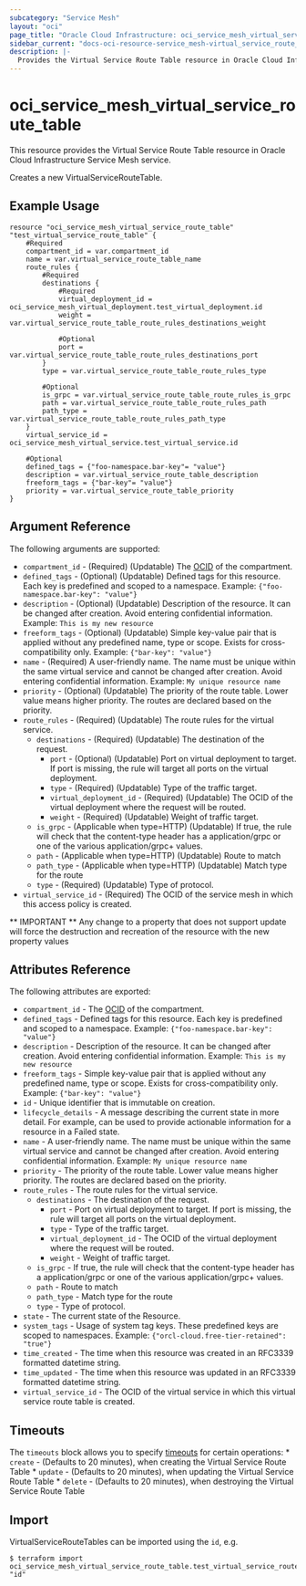 ```yaml
---
subcategory: "Service Mesh"
layout: "oci"
page_title: "Oracle Cloud Infrastructure: oci_service_mesh_virtual_service_route_table"
sidebar_current: "docs-oci-resource-service_mesh-virtual_service_route_table"
description: |-
  Provides the Virtual Service Route Table resource in Oracle Cloud Infrastructure Service Mesh service
---
```


# oci_service_mesh_virtual_service_route_table
This resource provides the Virtual Service Route Table resource in Oracle Cloud Infrastructure Service Mesh service.

Creates a new VirtualServiceRouteTable.


## Example Usage

```hcl
resource "oci_service_mesh_virtual_service_route_table" "test_virtual_service_route_table" {
	#Required
	compartment_id = var.compartment_id
	name = var.virtual_service_route_table_name
	route_rules {
		#Required
		destinations {
			#Required
			virtual_deployment_id = oci_service_mesh_virtual_deployment.test_virtual_deployment.id
			weight = var.virtual_service_route_table_route_rules_destinations_weight

			#Optional
			port = var.virtual_service_route_table_route_rules_destinations_port
		}
		type = var.virtual_service_route_table_route_rules_type

		#Optional
		is_grpc = var.virtual_service_route_table_route_rules_is_grpc
		path = var.virtual_service_route_table_route_rules_path
		path_type = var.virtual_service_route_table_route_rules_path_type
	}
	virtual_service_id = oci_service_mesh_virtual_service.test_virtual_service.id

	#Optional
	defined_tags = {"foo-namespace.bar-key"= "value"}
	description = var.virtual_service_route_table_description
	freeform_tags = {"bar-key"= "value"}
	priority = var.virtual_service_route_table_priority
}
```

## Argument Reference

The following arguments are supported:

* `compartment_id` - (Required) (Updatable) The [OCID](https://docs.cloud.oracle.com/iaas/Content/General/Concepts/identifiers.htm) of the compartment. 
* `defined_tags` - (Optional) (Updatable) Defined tags for this resource. Each key is predefined and scoped to a namespace. Example: `{"foo-namespace.bar-key": "value"}` 
* `description` - (Optional) (Updatable) Description of the resource. It can be changed after creation. Avoid entering confidential information.  Example: `This is my new resource` 
* `freeform_tags` - (Optional) (Updatable) Simple key-value pair that is applied without any predefined name, type or scope. Exists for cross-compatibility only. Example: `{"bar-key": "value"}` 
* `name` - (Required) A user-friendly name. The name must be unique within the same virtual service and cannot be changed after creation. Avoid entering confidential information.  Example: `My unique resource name` 
* `priority` - (Optional) (Updatable) The priority of the route table. Lower value means higher priority. The routes are declared based on the priority.
* `route_rules` - (Required) (Updatable) The route rules for the virtual service.
	* `destinations` - (Required) (Updatable) The destination of the request.
		* `port` - (Optional) (Updatable) Port on virtual deployment to target. If port is missing, the rule will target all ports on the virtual deployment. 
		* `type` - (Required) (Updatable) Type of the traffic target.
		* `virtual_deployment_id` - (Required) (Updatable) The OCID of the virtual deployment where the request will be routed.
		* `weight` - (Required) (Updatable) Weight of traffic target.
	* `is_grpc` - (Applicable when type=HTTP) (Updatable) If true, the rule will check that the content-type header has a application/grpc or one of the various application/grpc+ values. 
	* `path` - (Applicable when type=HTTP) (Updatable) Route to match
	* `path_type` - (Applicable when type=HTTP) (Updatable) Match type for the route
	* `type` - (Required) (Updatable) Type of protocol.
* `virtual_service_id` - (Required) The OCID of the service mesh in which this access policy is created.


** IMPORTANT **
Any change to a property that does not support update will force the destruction and recreation of the resource with the new property values

## Attributes Reference

The following attributes are exported:

* `compartment_id` - The [OCID](https://docs.cloud.oracle.com/iaas/Content/General/Concepts/identifiers.htm) of the compartment. 
* `defined_tags` - Defined tags for this resource. Each key is predefined and scoped to a namespace. Example: `{"foo-namespace.bar-key": "value"}` 
* `description` - Description of the resource. It can be changed after creation. Avoid entering confidential information.  Example: `This is my new resource` 
* `freeform_tags` - Simple key-value pair that is applied without any predefined name, type or scope. Exists for cross-compatibility only. Example: `{"bar-key": "value"}` 
* `id` - Unique identifier that is immutable on creation.
* `lifecycle_details` - A message describing the current state in more detail. For example, can be used to provide actionable information for a resource in a Failed state.
* `name` - A user-friendly name. The name must be unique within the same virtual service and cannot be changed after creation. Avoid entering confidential information.  Example: `My unique resource name` 
* `priority` - The priority of the route table. Lower value means higher priority. The routes are declared based on the priority.
* `route_rules` - The route rules for the virtual service.
	* `destinations` - The destination of the request.
		* `port` - Port on virtual deployment to target. If port is missing, the rule will target all ports on the virtual deployment. 
		* `type` - Type of the traffic target.
		* `virtual_deployment_id` - The OCID of the virtual deployment where the request will be routed.
		* `weight` - Weight of traffic target.
	* `is_grpc` - If true, the rule will check that the content-type header has a application/grpc or one of the various application/grpc+ values. 
	* `path` - Route to match
	* `path_type` - Match type for the route
	* `type` - Type of protocol.
* `state` - The current state of the Resource.
* `system_tags` - Usage of system tag keys. These predefined keys are scoped to namespaces. Example: `{"orcl-cloud.free-tier-retained": "true"}` 
* `time_created` - The time when this resource was created in an RFC3339 formatted datetime string.
* `time_updated` - The time when this resource was updated in an RFC3339 formatted datetime string.
* `virtual_service_id` - The OCID of the virtual service in which this virtual service route table is created.

## Timeouts

The `timeouts` block allows you to specify [timeouts](https://registry.terraform.io/providers/hashicorp/oci/latest/docs/guides/changing_timeouts) for certain operations:
	* `create` - (Defaults to 20 minutes), when creating the Virtual Service Route Table
	* `update` - (Defaults to 20 minutes), when updating the Virtual Service Route Table
	* `delete` - (Defaults to 20 minutes), when destroying the Virtual Service Route Table


## Import

VirtualServiceRouteTables can be imported using the `id`, e.g.

```
$ terraform import oci_service_mesh_virtual_service_route_table.test_virtual_service_route_table "id"
```

